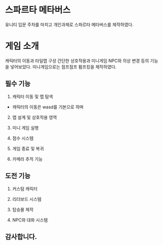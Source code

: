 # 스파르타 메타버스

유니티 입문 주차를 마치고 개인과제로 스파르타 메타버스를 제작하였다.

# 게임 소개

 캐릭터의 이동과 타일맵 구성 간단한 상호작용과 미니게임 NPC와 의상 변경 등의 기능을 넣어보았다. 미니게임으로는 점프점프 펌프킹을 제작하였다.

## 필수 기능

1. 캐릭터 이동 및 맵 탐색
* 캐릭터의 이동은 wasd를 기본으로 하며
2. 맵 설계 및 상호작용 영역

3. 미니 게임 실행

4. 점수 시스템

5. 게임 종료 및 복귀

6. 카메라 추적 기능

## 도전 기능

1. 커스텀 캐릭터

2. 리더보드 시스템

3. 탑승물 제작

4. NPC와 대화 시스템
   
## 감사합니다.
